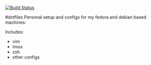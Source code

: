 [![Build Status](https://travis-ci.org/Rubemlrm/dotfiles.svg?branch=master)](https://travis-ci.org/Rubemlrm/dotfiles)

#dotfiles
Personal setup and configs for my fedora and debian based machines:

Includes:
- vim
- tmux
- zsh
- other configs
